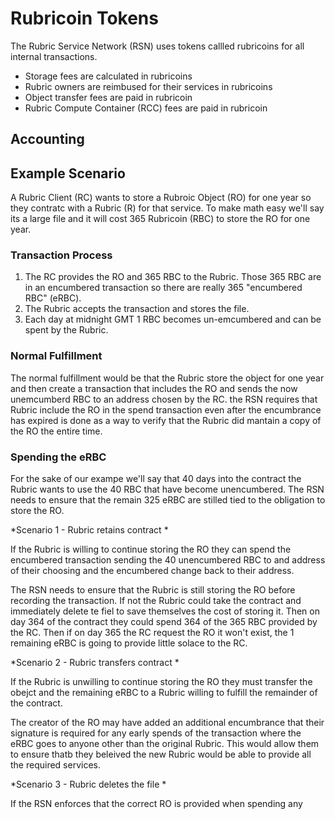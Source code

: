 Rubricoin Tokens
===========

The Rubric Service Network (RSN) uses tokens callled rubricoins for all internal transactions.

* Storage fees are calculated in rubricoins
* Rubric owners are reimbused for their services in rubricoins
* Object transfer fees are paid in rubricoin
* Rubric Compute Container (RCC) fees are paid in rubricoin

Accounting
------------------

Example Scenario
-----------------------------
A Rubric Client (RC) wants to store a Rubroic Object (RO) for one year so they contratc with a Rubric (R) for that service.
To make math easy we'll say its a large file and it will cost 365 Rubricoin (RBC) to store the RO for one year.

### Transaction Process 
1. The RC provides the RO and 365 RBC to the Rubric.
    Those 365 RBC are in an encumbered transaction so there are really 365 "encumbered RBC" (eRBC).
2. The Rubric accepts the transaction and stores the file.
3. Each day at midnight GMT 1 RBC becomes un-emcumbered and can be spent by the Rubric.

### Normal Fulfillment 
The normal fulfillment would be that the Rubric store the object for one year and then create a transaction that includes the RO and sends the now unemcumberd RBC to an address chosen by the RC. the RSN requires that Rubric include the RO in the spend transaction even after the encumbrance has expired is done as a way to verify that the Rubric did mantain a copy of the RO the entire time.


### Spending the eRBC 
For the sake of our exampe we'll say that 40 days into the contract the Rubric wants to use the 40 RBC that have become unencumbered. The RSN needs to ensure that the remain 325 eRBC are stilled tied to the obligation to store the RO.

*Scenario 1 - Rubric retains contract *

If the Rubric is willing to continue storing the RO they can spend the encumbered transaction sending the 40 unencumbered RBC to and address of their choosing and the encumbered change back to their address. 

The RSN needs to ensure that the Rubric is still storing the RO before recording the transaction. If not the Rubric could take the contract and immediately delete te fiel to save themselves the cost of storing it. Then on day 364 of the contract they could spend 364 of the 365 RBC provided by the RC. Then if on day 365 the RC request the RO it won't exist, the 1 remaining eRBC is going to provide little solace to the RC.

*Scenario 2 - Rubric transfers contract *

If the Rubric is unwilling to continue storing the RO they must transfer the obejct and the remaining eRBC to a Rubric willing to fulfill the remainder of the contract.

The creator of the RO may have added an additional encumbrance that their signature is required for any early spends of the transaction where the eRBC goes to anyone other than the original  Rubric. This would allow them to ensure thatb they beleived the new Rubric would be able to provide all the required services.  

*Scenario 3 - Rubric deletes the file *

If the RSN enforces that the correct RO is provided when spending any
